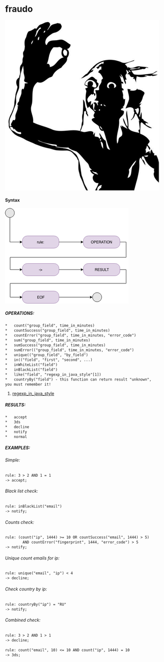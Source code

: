 # fraudo

![alt text](logo.jpg)

#### Syntax

![alt text](syntax.png)

##### OPERATIONS:
~~~~
*   count("group_field", time_in_minutes)
*   countSuccess("group_field", time_in_minutes)
*   countError("group_field", time_in_minutes, "error_code")
*   sum("group_field", time_in_minutes)
*   sumSuccess("group_field", time_in_minutes)
*   sumError(("group_field", time_in_minutes, "error_code")
*   unique(("group_field", "by_field")
*   in(("field", "first", "second", ...)
*   inWhiteList("field")
*   inBlackList("field")
*   like("field", "regexp_in_java_style"[1])
*   countryBy("field") - this function can return result "unknown", you must remember it!
~~~~
1. [regexp_in_java_style](https://docs.oracle.com/javase/8/docs/api/java/util/regex/Pattern.html)
##### RESULTS:
~~~~
*   accept 
*   3ds
*   decline
*   notify
*   normal
~~~~
##### EXAMPLES:
###### Simple:
~~~~
rule: 3 > 2 AND 1 = 1
-> accept;
~~~~
###### Black list check:
~~~~
rule: inBlackList("email")
-> notify;
~~~~
###### Counts check:
~~~~
rule: (count("ip", 1444) >= 10 OR countSuccess("email", 1444) > 5)
        AND countError("fingerprint", 1444, "error_code") > 5
-> notify;
~~~~
###### Unique count emails for ip:
~~~~
rule: unique("email", "ip") < 4
-> decline;
~~~~
###### Check country by ip:
~~~~
rule: countryBy("ip") = "RU"
-> notify;
~~~~
###### Combined check:
~~~~
rule: 3 > 2 AND 1 > 1
-> decline;

rule: count("email", 10) <= 10 AND count("ip", 1444) = 10
-> 3ds;
~~~~